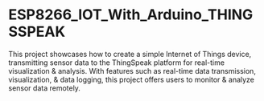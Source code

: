 # ESP8266_IOT_With_Arduino_THINGSSPEAK
This project showcases how to create a simple Internet of Things device, transmitting sensor data to the ThingSpeak platform for real-time visualization &amp; analysis. With features such as real-time data transmission, visualization, &amp; data logging, this project offers users to monitor &amp; analyze sensor data remotely.

